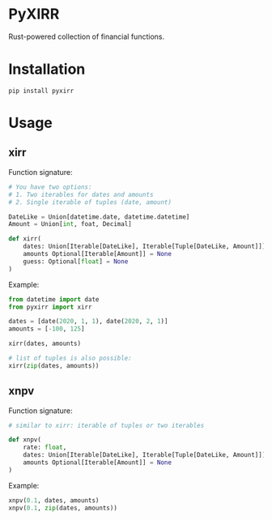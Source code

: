 # PyXIRR

Rust-powered collection of financial functions.

# Installation

```
pip install pyxirr
```

# Usage

## xirr

Function signature:

```python
# You have two options:
# 1. Two iterables for dates and amounts
# 2. Single iterable of tuples (date, amount)

DateLike = Union[datetime.date, datetime.datetime]
Amount = Union[int, foat, Decimal]

def xirr(
    dates: Union[Iterable[DateLike], Iterable[Tuple[DateLike, Amount]]]
    amounts Optional[Iterable[Amount]] = None
    guess: Optional[float] = None
)
```

Example:

```python
from datetime import date
from pyxirr import xirr

dates = [date(2020, 1, 1), date(2020, 2, 1)]
amounts = [-100, 125]

xirr(dates, amounts)

# list of tuples is also possible:
xirr(zip(dates, amounts))
```

## xnpv

Function signature:

```python
# similar to xirr: iterable of tuples or two iterables

def xnpv(
    rate: float,
    dates: Union[Iterable[DateLike], Iterable[Tuple[DateLike, Amount]]]
    amounts Optional[Iterable[Amount]] = None
)

```

Example:

```python
xnpv(0.1, dates, amounts)
xnpv(0.1, zip(dates, amounts))
```
